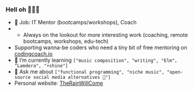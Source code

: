 ### Hell oh 👋😈🤘

<!--
**mkubera/mkubera** is a ✨ _special_ ✨ repository because its `README.md` (this file) appears on your GitHub profile.

Here are some ideas to get you started:
-->

- 🔭 Job: IT Mentor (bootcamps/workshops), Coach
- - Always on the lookout for more interesting work (coaching, remote bootcamps, workshops, edu-tech)
- Supporting wanna-be coders who need a tiny bit of free mentoring on [codingcoach.io](https://mentors.codingcoach.io/?name=Nick+Kubera)
- 🌱 I’m currently learning `["music composition", "writing", "Elm", "Lamdera", "☀shine"]`
- 💬 Ask me about `["functional programming", "niche music", "open-source social media alternatives 🙏"]`
- Personal website: [TheRainWillCome](https://therainwillco.me/)

